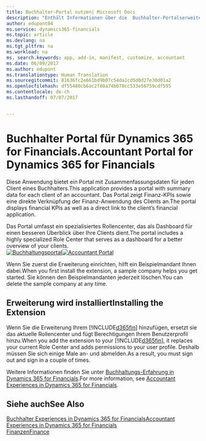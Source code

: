 ```yaml
---
title: Buchhalter-Portal nutzen| Microsoft Docs
description: "Enthält Informationen über die  Buchhalter-Portalserweiterung."
author: edupont04
ms.service: dynamics365-financials
ms.topic: article
ms.devlang: na
ms.tgt_pltfrm: na
ms.workload: na
ms. search.keywords: app, add-in, manifest, customize, accountant
ms.date: 06/09/2017
ms.author: edupont
ms.translationtype: Human Translation
ms.sourcegitcommit: 81636fc2e661bd9b07c54da1cd5d0d27e30d01a2
ms.openlocfilehash: df55480cb6ac2f80a74b070cc533e56759cdf595
ms.contentlocale: de-ch
ms.lasthandoff: 07/07/2017


---
```

# <a name="accountant-portal-for-dynamics-365-for-financials"></a><span data-ttu-id="bf15e-103">Buchhalter Portal für Dynamics 365 for Financials.</span><span class="sxs-lookup"><span data-stu-id="bf15e-103">Accountant Portal for Dynamics 365 for Financials</span></span>
<span data-ttu-id="bf15e-104">Diese Anwendung bietet ein Portal mit Zusammenfassungsdaten für jeden Client eines Buchhalters.</span><span class="sxs-lookup"><span data-stu-id="bf15e-104">This application provides a portal with summary data for each client of an accountant.</span></span> <span data-ttu-id="bf15e-105">Das Portal zeigt Finanz-KPIs sowie eine direkte Verknüpfung der Finanz-Anwendung des Clients an.</span><span class="sxs-lookup"><span data-stu-id="bf15e-105">The portal displays financial KPIs as well as a direct link to the client’s financial application.</span></span>  

<span data-ttu-id="bf15e-106">Das Portal umfasst ein spezialisiertes Rollencenter, das als Dashboard für einen besseren Überblick über Ihre Clients dient.</span><span class="sxs-lookup"><span data-stu-id="bf15e-106">The portal includes a highly specialized Role Center that serves as a dashboard for a better overview of your clients.</span></span>  
<span data-ttu-id="bf15e-107">[![Buchhaltungsportal](./media/ui-extensions-accportal/accountant-portal.png)](https://go.microsoft.com/fwlink/?linkid=851257)</span><span class="sxs-lookup"><span data-stu-id="bf15e-107">[![Accountant Portal](./media/ui-extensions-accportal/accountant-portal.png)](https://go.microsoft.com/fwlink/?linkid=851257)</span></span>

<span data-ttu-id="bf15e-108">Wenn Sie zuerst die Erweiterung einrichten, hilft ein Beispielmandant Ihnen dabei.</span><span class="sxs-lookup"><span data-stu-id="bf15e-108">When you first install the extension, a sample company helps you get started.</span></span> <span data-ttu-id="bf15e-109">Sie können den Beispielmandanten jederzeit löschen.</span><span class="sxs-lookup"><span data-stu-id="bf15e-109">You can delete the sample company at any time.</span></span>  

## <a name="installing-the-extension"></a><span data-ttu-id="bf15e-110">Erweiterung wird installiert</span><span class="sxs-lookup"><span data-stu-id="bf15e-110">Installing the Extension</span></span>
<span data-ttu-id="bf15e-111">Wenn Sie die Erweiterung Ihrem [!INCLUDE[d365fin](includes/d365fin_md.md)] hinzufügen, ersetzt sie das aktuelle Rollencenter und fügt Berechtigungen Ihrem Benutzerprofil hinzu.</span><span class="sxs-lookup"><span data-stu-id="bf15e-111">When you add the extension to your [!INCLUDE[d365fin](includes/d365fin_md.md)], it replaces your current Role Center and adds permissions to your user profile.</span></span> <span data-ttu-id="bf15e-112">Deshalb müssen Sie sich einige Male an- und abmelden.</span><span class="sxs-lookup"><span data-stu-id="bf15e-112">As a result, you must sign out and sign in a couple of times.</span></span>  

<span data-ttu-id="bf15e-113">Weitere Informationen finden Sie unter [Buchhaltungs-Erfahrung in Dynamics 365 for Financials](finance-accounting.md).</span><span class="sxs-lookup"><span data-stu-id="bf15e-113">For more information, see [Accountant Experiences in Dynamics 365 for Financials](finance-accounting.md).</span></span>  

## <a name="see-also"></a><span data-ttu-id="bf15e-114">Siehe auch</span><span class="sxs-lookup"><span data-stu-id="bf15e-114">See Also</span></span>
[<span data-ttu-id="bf15e-115">Buchhalter Experiences in Dynamics 365 for Financials</span><span class="sxs-lookup"><span data-stu-id="bf15e-115">Accountant Experiences in Dynamics 365 for Financials</span></span>](finance-accounting.md)  
[<span data-ttu-id="bf15e-116">Finanzen</span><span class="sxs-lookup"><span data-stu-id="bf15e-116">Finance</span></span>](finance.md)  

